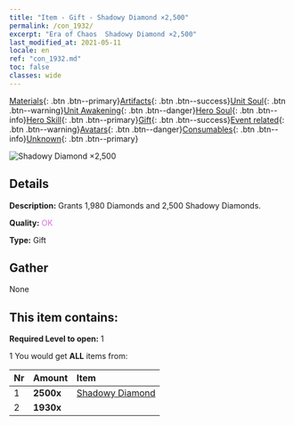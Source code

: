 ```yaml
---
title: "Item - Gift - Shadowy Diamond ×2,500"
permalink: /con_1932/
excerpt: "Era of Chaos  Shadowy Diamond ×2,500"
last_modified_at: 2021-05-11
locale: en
ref: "con_1932.md"
toc: false
classes: wide
---
```

 [Materials](/Items/){: .btn .btn--primary}[Artifacts](/Items/Artifacts/){: .btn .btn--success}[Unit Soul](/Items/UnitSoul/){: .btn .btn--warning}[Unit Awakening](/Items/UnitAwakening/){: .btn .btn--danger}[Hero Soul](/Items/HeroSoul/){: .btn .btn--info}[Hero Skill](/Items/HeroSkill/){: .btn .btn--primary}[Gift](/Items/Gift/){: .btn .btn--success}[Event related](/Items/Events/){: .btn .btn--warning}[Avatars](/Items/Avatars/){: .btn .btn--danger}[Consumables](/Items/Consumables/){: .btn .btn--info}[Unknown](/Items/Unknown/){: .btn .btn--primary}

 ![Shadowy Diamond ×2,500](/images/t/i_10040.png)

## Details
 **Description:** Grants 1,980 Diamonds and 2,500 Shadowy Diamonds.

 **Quality:** <span style="color: #DA70D6">OK</span>

 **Type:** Gift

## Gather

  None

## This item contains:

 **Required Level to open:** 1

 1 You would get **ALL** items  from:

  | Nr | Amount |     Item    |
  |:---|:-------|:------------|
  | 1 |  **2500x** | [Shadowy Diamond](/Items/con_554/) |  | 
  | 2 |  **1930x** | <i class="fas fa-gem"/> |  | 
